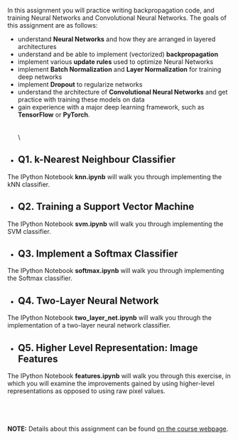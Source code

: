 In this assignment you will practice writing backpropagation code, and training Neural Networks and Convolutional Neural Networks. The goals of this assignment are as follows:
- understand **Neural Networks** and how they are arranged in layered architectures
- understand and be able to implement (vectorized) **backpropagation**
- implement various **update rules** used to optimize Neural Networks
- implement **Batch Normalization** and **Layer Normalization** for training deep networks
- implement **Dropout** to regularize networks
- understand the architecture of **Convolutional Neural Networks** and get practice with training these models on data
- gain experience with a major deep learning framework, such as **TensorFlow** or **PyTorch**.\
\
\
\
* ## Q1. k-Nearest Neighbour Classifier
The IPython Notebook **knn.ipynb** will walk you through implementing the kNN classifier.

* ## Q2. Training a Support Vector Machine
The IPython Notebook **svm.ipynb** will walk you through implementing the SVM classifier.

* ## Q3. Implement a Softmax Classifier
The IPython Notebook **softmax.ipynb** will walk you through implementing the Softmax classifier.

* ## Q4. Two-Layer Neural Network
The IPython Notebook **two_layer_net.ipynb** will walk you through the implementation of a two-layer neural network 
classifier.

* ## Q5. Higher Level Representation: Image Features
The IPython Notebook **features.ipynb** will walk you through this exercise, in which you will examine the improvements gained by using higher-level representations as opposed to using raw pixel values.\
\
\
\
\
**NOTE:** Details about this assignment can be found [on the course webpage](https://cs231n.github.io/assignments2019/assignment1/).

